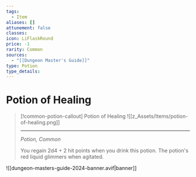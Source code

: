 ```yaml
---
tags:
  - Item
aliases: []
attunement: false
classes: 
icon: LiFlaskRound
price: -1
rarity: Common
sources:
  - "[[Dungeon Master's Guide]]"
type: Potion
type_details:
---
```


# Potion of Healing

>[!common-potion-callout] Potion of Healing
>![[z_Assets/Items/potion-of-healing.png]]
>
>---
>*Potion, Common*
>
>You regain 2d4 + 2 hit points when you drink this potion. The potion's red liquid glimmers when agitated.


![[dungeon-masters-guide-2024-banner.avif|banner]]
